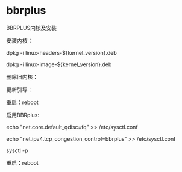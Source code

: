 # bbrplus
BBRPLUS内核及安装

安装内核：

dpkg -i linux-headers-${kernel_version}.deb

dpkg -i linux-image-${kernel_version}.deb


删除旧内核：


更新引导：


重启：reboot


启用BBRplus:

echo "net.core.default_qdisc=fq" >> /etc/sysctl.conf

echo "net.ipv4.tcp_congestion_control=bbrplus" >> /etc/sysctl.conf

sysctl -p


重启：reboot

